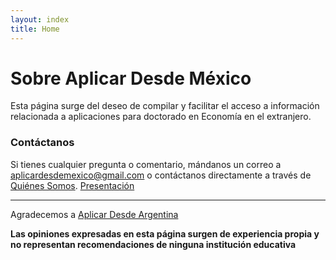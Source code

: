 ```yaml
---
layout: index
title: Home
---
```


# Sobre Aplicar Desde México

Esta página surge del deseo de compilar y facilitar el acceso a información relacionada a aplicaciones para doctorado en Economía en el extranjero.


### Contáctanos

Si tienes cualquier pregunta o comentario, mándanos un correo a [aplicardesdemexico@gmail.com](mailto:aplicardesdemexico@gmail.com) o contáctanos directamente a través de [Quiénes Somos](/quienessomos). [Presentación](/assets/archivos/PhDEconomiaPresentación.pdf)

---

Agradecemos a [Aplicar Desde Argentina](https://aplicardesdeargentina.weebly.com/)

**Las opiniones expresadas en esta página surgen de experiencia propia y no representan recomendaciones de ninguna institución educativa**
